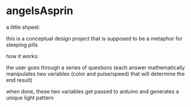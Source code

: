 # angelsAsprin

a little shpeel:

this is a conceptual design project that is supposed to be a metaphor for sleeping pills

how it works: 

the user goes through a series of questions (each answer mathematically manipulates two variables (color and pulse/speed) that will determine the end result)

when done, these two variables get passed to arduino and generates a unique light pattern 


